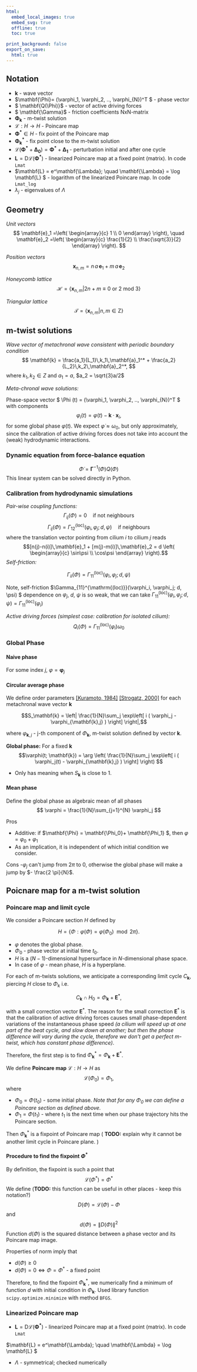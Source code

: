 ```yaml
---
html:
  embed_local_images: true
  embed_svg: true
  offline: true
  toc: true

print_background: false
export_on_save:
  html: true
---
```


## Notation
- $\mathbf{k}$ - wave vector
- $\mathbf{\Phi}= (\varphi_1, \varphi_2, .., \varphi_{N})^T $ - phase vector
- $ \mathbf{Q(\Phi)}$ - vector of active driving forces
- $ \mathbf{\Gamma}$ - friction coefficients NxN-matrix
- $\mathbf{\Phi_k}$ - m-twist solution
- $\mathcal{L}: H \rightarrow H$ - Poincare map
- $\mathbf{\Phi^*} \in H$ - fix point of the Poincare map
- $\mathbf{\Phi^{*}_k}$ - fix point close to the m-twist solution
- $\mathcal{L}(\mathbf{\Phi^{*}} + \mathbf{\Delta_0}) = \mathbf{\Phi^{*}} + \mathbf{\Delta_1}$ - perturbation initial and after one cycle
- $\mathbf{L} = \mathrm{D}\mathcal{L}(\mathbf{\Phi^*})$ - linearized Poincare map at a fixed point (matrix). In code `Lmat`
- $\mathbf{L} = e^\mathbf{\Lambda}; \quad \mathbf{\Lambda} = \log \mathbf{L} $ - logarithm of the linearized Poincare map. In code `Lmat_log`
- $\lambda_j$ - eigenvalues of $\Lambda$



## Geometry

*Unit vectors*
$$
\mathbf{e}_1 =\left( \begin{array}{c} 1 \\ 0 \end{array} \right), \quad
\mathbf{e}_2 =\left( \begin{array}{c} \frac{1}{2} \\  \frac{\sqrt{3}}{2} \end{array} \right).
$$

*Position vectors*
$$
\mathbf{x}_{n,m} = n\,a\,\mathbf{e}_1 +  m\,a\,\mathbf{e}_2
$$

*Honeycomb lattice*
$$
\mathcal{H} = \{ \mathbf{x}_{n,m} | 2n+m \equiv 0 \text{ or } 2 \text{ mod } 3\}
$$

*Triangular lattice*
$$
\mathcal{T} = \{ \mathbf{x}_{n,m} | n,m \in \mathrm{Z} \}
$$


## m-twist solutions

*Wave vector of metachronal wave consistent with periodic boundary condition*
$$ \mathbf{k} = \frac{a_1}{L_1}\,k_1\,\mathbf{a}_1^* + \frac{a_2}{L_2}\,k_2\,\mathbf{a}_2^*, $$
where $k_1,k_2\in{Z}$ and $a_1=a$, $a_2 = \sqrt{3}a/2$

*Meta-chronal wave solutions:*

Phase-space vector
$ \Phi (t) = (\varphi_1, \varphi_2, .., \varphi_{N})^T $
with components
$$
\varphi_i(t) = \varphi(t) - \mathbf{k} \cdot \mathbf{x}_i,
$$
for some global phase $\varphi(t)$.
We expect $\dot{\varphi}\approx\omega_0$, but only approximately, since the calibration of active driving forces does not take into account the (weak) hydrodynamic interactions.

### Dynamic equation from force-balance equation

$$ \dot{\Phi} = \mathbf{\Gamma}^{-1}(\Phi)Q(\Phi)  $$
This linear system can be solved directly in Python.


### Calibration from hydrodynamic simulations

*Pair-wise coupling functions:*
$$ \Gamma_{ij}(\Phi) = 0 \quad \text{if not neighbours} $$
$$ \Gamma_{ij}(\Phi) = \Gamma_{12}^{\mathrm{(loc)}}(\varphi_i,\varphi_j; d, \psi) \quad \text{if neighbours} $$
where the translation vector pointing from cilium $i$ to cilium $j$ reads
$$[n(j)-n(i)]\,\mathbf{e}_1 + [m(j)-m(i)]\,\mathbf{e}_2 = d \left( \begin{array}{c} \sin\psi \\ \cos\psi \end{array} \right).$$
*Self-friction:*

$$ \Gamma_{ii}(\Phi) = \Gamma_{11}^{\mathrm{(loc)}}(\varphi_i, \varphi_j; d, \psi) $$

Note, self-friction $\Gamma_{11}^{\mathrm{(loc)}}(\varphi_i, \varphi_j; d, \psi) $ dependence on $\varphi_j$, $d$, $\psi$ is so weak, that we can take
$\Gamma_{11}^{\mathrm{(loc)}}(\varphi_i, \varphi_j; d, \psi)= \Gamma_{11}^{\mathrm{(loc)}}(\varphi_i)$



*Active driving forces (simplest case: calibration for isolated cilium):*
$$ Q_{i}(\Phi) = \Gamma_{11}^{\mathrm{(loc)}}(\varphi_i) \omega_0 $$


### Global Phase

#### Naive phase
For some index $j$, $\varphi = \mathbf{\varphi}_j$

#### Circular average phase
We define order parameters
[[Kuramoto, 1984]](https://link.springer.com/chapter/10.1007/978-3-642-69689-3_7)  [[Strogatz, 2000]](https://www.sciencedirect.com/science/article/pii/S0167278900000944)
for each metachronal wave vector $\mathbf{k}$

$$S_\mathbf{k} = \left| \frac{1}{N}\sum_j \exp\left[ i ( \varphi_j - \varphi_{\mathbf{k},j} ) \right] \right|,$$

where $\varphi_{\mathbf{k},j}$ - j-th component of $\Phi_\mathbf{k}$, m-twist solution defined by vector $\mathbf{k}$.

**Global phase:**
For a fixed $\mathbf{k}$
$$\varphi(t; \mathbf{k}) = \arg \left( \frac{1}{N}\sum_j \exp\left[ i ( \varphi_j(t) - \varphi_{\mathbf{k},j} ) \right] \right) $$

- Only has meaning when $S_\mathbf{k}$ is close to 1.
#### Mean phase
Define the global phase as algebraic mean of all phases
$$
\varphi =  \frac{1}{N}\sum_{j=1}^{N} \varphi_j
$$

Pros
- Additive: if $\mathbf{\Phi} = \mathbf{\Phi_0}+ \mathbf{\Phi_1} $, then $\varphi = \varphi_0 + \varphi_1$
- As an implication, it is independent of which initial condition we consider.

Cons
-$\varphi_j$ can't jump from  $2 \pi$ to $0$, otherwise the global phase will make a jump by $- \frac{2 \pi}{N}$.

## Poicnare map for a m-twist solution
### Poincare map and limit cycle
We consider a Poincare section $H$ defined by

$$
H =\{ \Phi : \varphi(\Phi)= \varphi(\Phi_0) \mod 2\pi \}.
$$

- $\varphi$ denotes the global phase.
- $\Phi_0$ - phase vector at initial time $t_0$.
- $H$ is a $(N-1)$-dimensional hypersurface in $N$-dimensional phase space.
- In case of $\varphi$ - mean phase, $H$ is a hyperplane.

For each of m-twists solutions, we anticipate a corresponding limit cycle $C_\mathbf{k}$, piercing $H$ close to $\Phi_k$ i.e.

$$
C_\mathbf{k} \cap H_0 = \Phi_\mathbf{k} + \mathbf{E}^*,
$$

with a small correction vector $\mathbf{E}^*$.
The reason for the small correction $\mathbf{E}^*$ is that the calibration of active driving forces causes small phase-dependent variations of the instantaneous phase speed *(a cilium will speed up at one part of the beat cycle, and slow down at another; but then the phase difference will vary during the cycle, therefore we don't get a perfect m-twist, which has constant phase difference)*.

Therefore, the first step is to find $\Phi^*_\mathbf{k}=\Phi_\mathbf{k} + \mathbf{E}^*$.

We define **Poincare map** $\mathcal{L}: H \rightarrow H$ as
 $$\mathcal{L}(\Phi_0) = \Phi_1,$$
where
- $\Phi_0 = \Phi(t_0)$ - some initial phase. *Note that for any $\Phi_0$ we can define a Poincare section as defined above.*
- $\Phi_1=\Phi(t_1)$ - where $t_1$ is the next time when our phase trajectory hits the Poincare section.

Then  $\Phi^*_\mathbf{k}$ is a fixpoint of Poincare map (
**TODO:** explain why it cannot be another limit cycle in Poincare plane.
)
#### Procedure to find the fixpoint $\Phi^*$
By definition, the fixpoint is such a point that
$$
\mathcal{L}(\Phi^*) = \Phi^*
$$
We define (**TODO:** this function can be useful in other places - keep this notation?)
$$
D(\Phi) = \mathcal{L}(\Phi) - \Phi
$$
and
$$
d(\Phi) = \lVert D(\Phi) \rVert ^ 2
$$
Function $d(\Phi)$ is the squared distance between a phase vector and its Poincare map image.

Properties of norm imply that
- $d(\Phi) \geq 0$
- $d(\Phi)=0 \iff \Phi = \Phi^*$ - a fixed point

Therefore, to find the fixpoint $\Phi^*_{\mathbf{k}}$, we numerically find a minimum of function $d$ with initial condition in $\Phi_{\mathbf{k}}$. Used library function `scipy.optimize.minimize` with method `BFGS`.


### Linearized Poincare map
- $\mathbf{L} = \mathrm{D}\mathcal{L}(\mathbf{\Phi^*})$ - linearized Poincare map at a fixed point (matrix). In code `Lmat`

$\mathbf{L} = e^\mathbf{\Lambda}; \quad \mathbf{\Lambda} = \log \mathbf{L} $


- $\Lambda$ - symmetrical; checked numerically 

